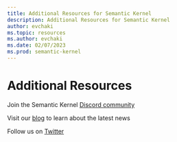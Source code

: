 ```yaml
---
title: Additional Resources for Semantic Kernel
description: Additional Resources for Semantic Kernel
author: evchaki
ms.topic: resources
ms.author: evchaki
ms.date: 02/07/2023
ms.prod: semantic-kernel
---
```

# Additional Resources

Join the Semantic Kernel [Discord community](https://aka.ms/SKDiscord)

Visit our [blog](https://aka.ms/semantic-kernel) to learn about the latest news

Follow us on [Twitter](https://aka.ms/sktwitter)

